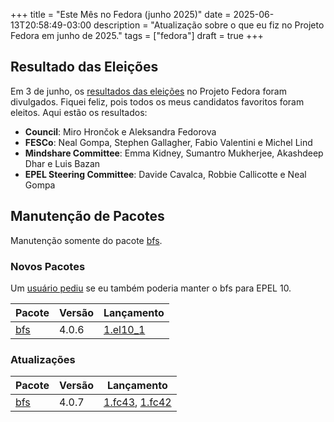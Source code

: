 +++
title = "Este Mês no Fedora (junho 2025)"
date = 2025-06-13T20:58:49-03:00
description = "Atualização sobre o que eu fiz no Projeto Fedora em junho de 2025."
tags = ["fedora"]
draft = true
+++

## Resultado das Eleições

Em 3 de junho, os [resultados das eleições][f42-elections] no Projeto Fedora foram divulgados. Fiquei feliz, pois todos os meus candidatos favoritos foram eleitos. Aqui estão os resultados:

+ **Council**: Miro Hrončok e Aleksandra Fedorova
+ **FESCo**: Neal Gompa, Stephen Gallagher, Fabio Valentini e Michel Lind
+ **Mindshare Committee**: Emma Kidney, Sumantro Mukherjee, Akashdeep Dhar e Luis Bazan
+ **EPEL Steering Committee**: Davide Cavalca, Robbie Callicotte e Neal Gompa

## Manutenção de Pacotes

Manutenção somente do pacote [bfs][bfs-src].

### Novos Pacotes

Um [usuário pediu][bfs-epel10-request] se eu também poderia manter o bfs para EPEL 10.

| Pacote         | Versão | Lançamento             |
|----------------|--------|------------------------|
| [bfs][bfs-src] | 4.0.6  | [1.el10_1][bfs-epel10] |

### Atualizações

| Pacote         | Versão | Lançamento                             |
|----------------|--------|----------------------------------------|
| [bfs][bfs-src] | 4.0.7  | [1.fc43][bfs-fc43], [1.fc42][bfs-fc42] |

[f42-elections]: https://communityblog.fedoraproject.org/f42-elections-results/
[bfs-src]: https://src.fedoraproject.org/rpms/bfs
[bfs-epel10-request]: https://bugzilla.redhat.com/show_bug.cgi?id=2371050
[bfs-epel10]: https://bodhi.fedoraproject.org/updates/FEDORA-EPEL-2025-7e71075e97
[bfs-fc43]: https://bodhi.fedoraproject.org/updates/FEDORA-2025-a9d3b24d09
[bfs-fc42]: https://bodhi.fedoraproject.org/updates/FEDORA-2025-3abca4b043

